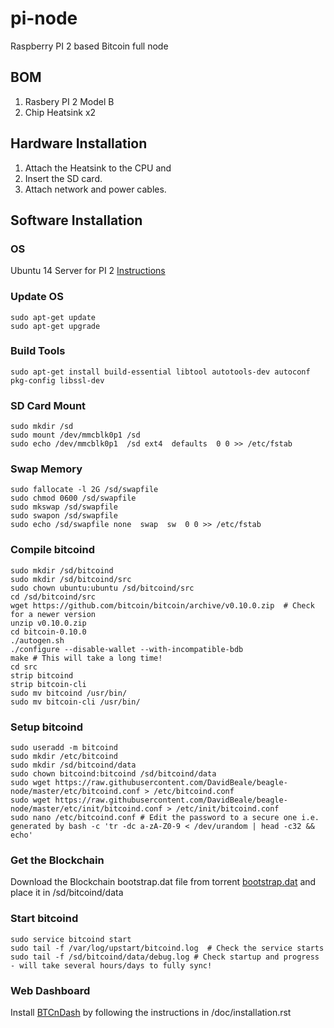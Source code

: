 # pi-node
Raspberry PI 2 based Bitcoin full node

## BOM
1. Rasbery PI 2 Model B
2. Chip Heatsink x2

## Hardware Installation

1. Attach the Heatsink to the CPU and 
2. Insert the SD card.
3. Attach network and power cables.


## Software Installation

### OS
Ubuntu 14 Server for PI 2 [Instructions](http://blog.bobbyallen.me/2015/05/17/setting-up-and-running-a-server-with-ubuntu-server-14-04-on-raspberry-pi-2/)

### Update OS
```shell
sudo apt-get update
sudo apt-get upgrade
```

### Build Tools
```shell
sudo apt-get install build-essential libtool autotools-dev autoconf pkg-config libssl-dev
```

### SD Card Mount
```shell
sudo mkdir /sd
sudo mount /dev/mmcblk0p1 /sd
sudo echo /dev/mmcblk0p1  /sd ext4  defaults  0 0 >> /etc/fstab
```

### Swap Memory
```shell
sudo fallocate -l 2G /sd/swapfile
sudo chmod 0600 /sd/swapfile
sudo mkswap /sd/swapfile
sudo swapon /sd/swapfile
sudo echo /sd/swapfile none  swap  sw  0 0 >> /etc/fstab
```

### Compile bitcoind
```shell
sudo mkdir /sd/bitcoind
sudo mkdir /sd/bitcoind/src
sudo chown ubuntu:ubuntu /sd/bitcoind/src
cd /sd/bitcoind/src
wget https://github.com/bitcoin/bitcoin/archive/v0.10.0.zip  # Check for a newer version
unzip v0.10.0.zip
cd bitcoin-0.10.0
./autogen.sh
./configure --disable-wallet --with-incompatible-bdb
make # This will take a long time!
cd src
strip bitcoind
strip bitcoin-cli
sudo mv bitcoind /usr/bin/
sudo mv bitcoin-cli /usr/bin/
```

### Setup bitcoind
```shell
sudo useradd -m bitcoind
sudo mkdir /etc/bitcoind
sudo mkdir /sd/bitcoind/data
sudo chown bitcoind:bitcoind /sd/bitcoind/data
sudo wget https://raw.githubusercontent.com/DavidBeale/beagle-node/master/etc/bitcoind.conf > /etc/bitcoind.conf
sudo wget https://raw.githubusercontent.com/DavidBeale/beagle-node/master/etc/init/bitcoind.conf > /etc/init/bitcoind.conf
sudo nano /etc/bitcoind.conf # Edit the password to a secure one i.e. generated by bash -c 'tr -dc a-zA-Z0-9 < /dev/urandom | head -c32 && echo'
```

### Get the Blockchain
Download the Blockchain bootstrap.dat file from torrent [bootstrap.dat](https://bitcoin.org/bin/blockchain/bootstrap.dat.torrent) and place it in /sd/bitcoind/data

### Start bitcoind
```shell
sudo service bitcoind start
sudo tail -f /var/log/upstart/bitcoind.log  # Check the service starts
sudo tail -f /sd/bitcoind/data/debug.log # Check startup and progress - will take several hours/days to fully sync!
```
### Web Dashboard
Install [BTCnDash](https://bitbucket.org/mattdoiron/btcndash) by following the instructions in /doc/installation.rst
